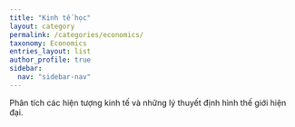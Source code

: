 ```yaml
---
title: "Kinh tế học"
layout: category
permalink: /categories/economics/
taxonomy: Economics
entries_layout: list
author_profile: true
sidebar:
  nav: "sidebar-nav"
---
```


Phân tích các hiện tượng kinh tế và những lý thuyết định hình thế giới hiện đại.
